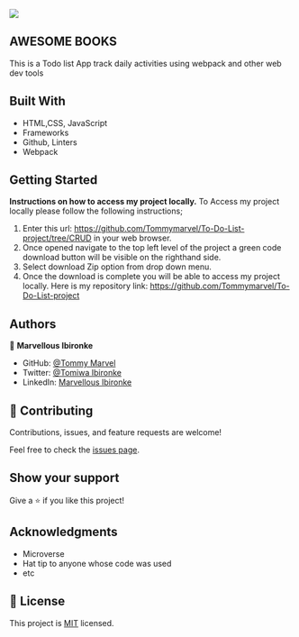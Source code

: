 ![](https://img.shields.io/badge/Microverse-blueviolet)

## **AWESOME BOOKS**
This is a Todo list App track daily activities using webpack and other web dev tools<br />

## Built With

- HTML,CSS, JavaScript
- Frameworks
- Github, Linters
- Webpack


## Getting Started

**Instructions on how to access my project locally.**
 To Access my project locally please follow the following instructions;
1. Enter this url:  https://github.com/Tommymarvel/To-Do-List-project/tree/CRUD in your web browser.
2. Once opened navigate to the top left level of the project a green code download button will be visible on the righthand side.
3. Select download Zip option from drop down menu.
4. Once the download is complete you will be able to access my project locally.
Here is my repository link: https://github.com/Tommymarvel/To-Do-List-project
## Authors

👤 **Marvellous Ibironke**

- GitHub: [@Tommy Marvel](https://github.com/Tommymarvel)
- Twitter: [@Tomiwa Ibironke](https://twitter.com/tomiwa_ibironke)
- LinkedIn: [Marvellous Ibironke](https://www.linkedin.com/in/marvellous-ibironke-54026b231/)

## 🤝 Contributing

Contributions, issues, and feature requests are welcome!

Feel free to check the [issues page](../../issues/).

## Show your support

Give a ⭐️ if you like this project!

## Acknowledgments
- Microverse
- Hat tip to anyone whose code was used
- etc

## 📝 License

This project is [MIT](./MIT.md) licensed.